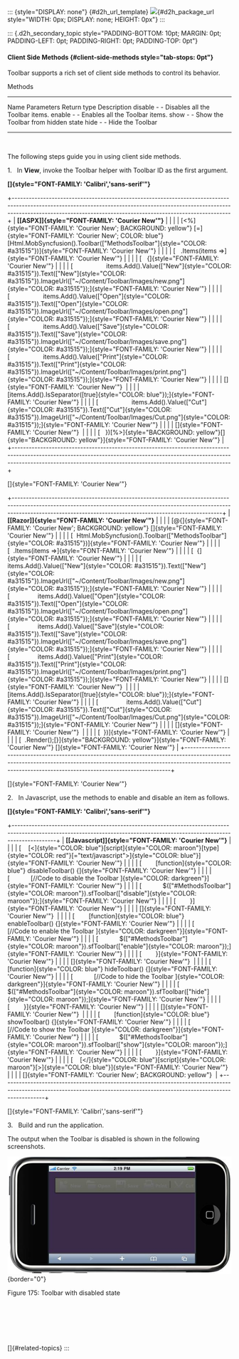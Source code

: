 ::: {style="DISPLAY: none"}
[](ms-xhelp:///?Id=d2h_url_template){#d2h_url_template} ![](!package_url!){#d2h_package_url style="WIDTH: 0px; DISPLAY: none; HEIGHT: 0px"}
:::

::: {.d2h_secondary_topic style="PADDING-BOTTOM: 10pt; MARGIN: 0pt; PADDING-LEFT: 0pt; PADDING-RIGHT: 0pt; PADDING-TOP: 0pt"}
#### Client Side Methods {#client-side-methods style="tab-stops: 0pt"}

Toolbar supports a rich set of client side methods to control its behavior.

Methods

  --------- ------------ ------------- ------------------------------------
  Name      Parameters   Return type   Description
  disable   \-           \-            Disables all the Toolbar items.
  enable    \-           \-            Enables all the Toolbar items.
  show      \-           \-            Show the Toolbar from hidden state
  hide      \-           \-            Hide the Toolbar
  --------- ------------ ------------- ------------------------------------

 

The following steps guide you in using client side methods.

1.   In **View**, invoke the Toolbar helper with Toolbar ID as the first argument.

**[]{style="FONT-FAMILY: 'Calibri','sans-serif'"}**  

+----------------------------------------------------------------------------------------------------------------------------------------------------------------------------------------------------------------------------------------+
| **[\[ASPX\]]{style="FONT-FAMILY: 'Courier New'"}**                                                                                                                                                                                     |
|                                                                                                                                                                                                                                        |
| [\<%]{style="FONT-FAMILY: 'Courier New'; BACKGROUND: yellow"} [=]{style="FONT-FAMILY: 'Courier New'; COLOR: blue"} [Html.MobSyncfusion().Toolbar([\"MethodsToolbar\"]{style="COLOR: #a31515"})]{style="FONT-FAMILY: 'Courier New'"}    |
|                                                                                                                                                                                                                                        |
| [   .Items(items =\>]{style="FONT-FAMILY: 'Courier New'"}                                                                                                                                                                              |
|                                                                                                                                                                                                                                        |
| [   {]{style="FONT-FAMILY: 'Courier New'"}                                                                                                                                                                                             |
|                                                                                                                                                                                                                                        |
| [                   items.Add().Value([\"New\"]{style="COLOR: #a31515"}).Text([\"New\"]{style="COLOR: #a31515"}).ImageUrl([\"\~/Content/Toolbar/Images/new.png\"]{style="COLOR: #a31515"});]{style="FONT-FAMILY: 'Courier New'"}       |
|                                                                                                                                                                                                                                        |
| [                   items.Add().Value([\"Open\"]{style="COLOR: #a31515"}).Text([\"Open\"]{style="COLOR: #a31515"}).ImageUrl([\"\~/Content/Toolbar/Images/open.png\"]{style="COLOR: #a31515"});]{style="FONT-FAMILY: 'Courier New'"}    |
|                                                                                                                                                                                                                                        |
| [                   items.Add().Value([\"Save\"]{style="COLOR: #a31515"}).Text([\"Save\"]{style="COLOR: #a31515"}).ImageUrl([\"\~/Content/Toolbar/Images/save.png\"]{style="COLOR: #a31515"});]{style="FONT-FAMILY: 'Courier New'"}    |
|                                                                                                                                                                                                                                        |
| [                   items.Add().Value([\"Print\"]{style="COLOR: #a31515"}).Text([\"Print\"]{style="COLOR: #a31515"}).ImageUrl([\"\~/Content/Toolbar/Images/print.png\"]{style="COLOR: #a31515"});]{style="FONT-FAMILY: 'Courier New'"} |
|                                                                                                                                                                                                                                        |
| []{style="FONT-FAMILY: 'Courier New'"}                                                                                                                                                                                                 |
|                                                                                                                                                                                                                                        |
| [items.Add().IsSeparator([true]{style="COLOR: blue"});]{style="FONT-FAMILY: 'Courier New'"}                                                                                                                                            |
|                                                                                                                                                                                                                                        |
| [                   items.Add().Value([\"Cut\"]{style="COLOR: #a31515"}).Text([\"Cut\"]{style="COLOR: #a31515"}).ImageUrl([\"\~/Content/Toolbar/Images/Cut.png\"]{style="COLOR: #a31515"});]{style="FONT-FAMILY: 'Courier New'"}       |
|                                                                                                                                                                                                                                        |
| []{style="FONT-FAMILY: 'Courier New'"}                                                                                                                                                                                                 |
|                                                                                                                                                                                                                                        |
| [   })[%\>]{style="BACKGROUND: yellow"}[]{style="BACKGROUND: yellow"}]{style="FONT-FAMILY: 'Courier New'"}                                                                                                                             |
+----------------------------------------------------------------------------------------------------------------------------------------------------------------------------------------------------------------------------------------+

[]{style="FONT-FAMILY: 'Courier New'"} 

+-------------------------------------------------------------------------------------------------------------------------------------------------------------------------------------------------------------------------------------+
| **[\[Razor\]]{style="FONT-FAMILY: 'Courier New'"}**                                                                                                                                                                                 |
|                                                                                                                                                                                                                                     |
| [\@{]{style="FONT-FAMILY: 'Courier New'; BACKGROUND: yellow"} []{style="FONT-FAMILY: 'Courier New'"}                                                                                                                                |
|                                                                                                                                                                                                                                     |
| [  Html.MobSyncfusion().Toolbar([\"MethodsToolbar\"]{style="COLOR: #a31515"})]{style="FONT-FAMILY: 'Courier New'"}                                                                                                                  |
|                                                                                                                                                                                                                                     |
| [  .Items(items =\>]{style="FONT-FAMILY: 'Courier New'"}                                                                                                                                                                            |
|                                                                                                                                                                                                                                     |
| [  {]{style="FONT-FAMILY: 'Courier New'"}                                                                                                                                                                                           |
|                                                                                                                                                                                                                                     |
| [                items.Add().Value([\"New\"]{style="COLOR: #a31515"}).Text([\"New\"]{style="COLOR: #a31515"}).ImageUrl([\"\~/Content/Toolbar/Images/new.png\"]{style="COLOR: #a31515"});]{style="FONT-FAMILY: 'Courier New'"}       |
|                                                                                                                                                                                                                                     |
| [                items.Add().Value([\"Open\"]{style="COLOR: #a31515"}).Text([\"Open\"]{style="COLOR: #a31515"}).ImageUrl([\"\~/Content/Toolbar/Images/open.png\"]{style="COLOR: #a31515"});]{style="FONT-FAMILY: 'Courier New'"}    |
|                                                                                                                                                                                                                                     |
| [                items.Add().Value([\"Save\"]{style="COLOR: #a31515"}).Text([\"Save\"]{style="COLOR: #a31515"}).ImageUrl([\"\~/Content/Toolbar/Images/save.png\"]{style="COLOR: #a31515"});]{style="FONT-FAMILY: 'Courier New'"}    |
|                                                                                                                                                                                                                                     |
| [                items.Add().Value([\"Print\"]{style="COLOR: #a31515"}).Text([\"Print\"]{style="COLOR: #a31515"}).ImageUrl([\"\~/Content/Toolbar/Images/print.png\"]{style="COLOR: #a31515"});]{style="FONT-FAMILY: 'Courier New'"} |
|                                                                                                                                                                                                                                     |
| []{style="FONT-FAMILY: 'Courier New'"}                                                                                                                                                                                              |
|                                                                                                                                                                                                                                     |
| [items.Add().IsSeparator([true]{style="COLOR: blue"});]{style="FONT-FAMILY: 'Courier New'"}                                                                                                                                         |
|                                                                                                                                                                                                                                     |
| [                items.Add().Value([\"Cut\"]{style="COLOR: #a31515"}).Text([\"Cut\"]{style="COLOR: #a31515"}).ImageUrl([\"\~/Content/Toolbar/Images/Cut.png\"]{style="COLOR: #a31515"});]{style="FONT-FAMILY: 'Courier New'"}       |
|                                                                                                                                                                                                                                     |
| []{style="FONT-FAMILY: 'Courier New'"}                                                                                                                                                                                              |
|                                                                                                                                                                                                                                     |
| [  })]{style="FONT-FAMILY: 'Courier New'"}                                                                                                                                                                                          |
|                                                                                                                                                                                                                                     |
| [  .Render();[}]{style="BACKGROUND: yellow"}]{style="FONT-FAMILY: 'Courier New'"} []{style="FONT-FAMILY: 'Courier New'"}                                                                                                            |
+-------------------------------------------------------------------------------------------------------------------------------------------------------------------------------------------------------------------------------------+

[]{style="FONT-FAMILY: 'Courier New'"} 

2.   In Javascript, use the methods to enable and disable an item as follows.

**[]{style="FONT-FAMILY: 'Calibri','sans-serif'"}**  

+---------------------------------------------------------------------------------------------------------------------------------------------------------------------------+
| **[\[Javascript\]]{style="FONT-FAMILY: 'Courier New'"}**                                                                                                                  |
|                                                                                                                                                                           |
| [    [\<]{style="COLOR: blue"}[script]{style="COLOR: maroon"}[type]{style="COLOR: red"}[=\"text/javascript\"\>]{style="COLOR: blue"}]{style="FONT-FAMILY: 'Courier New'"} |
|                                                                                                                                                                           |
| [        [function]{style="COLOR: blue"} disableToolbar() {]{style="FONT-FAMILY: 'Courier New'"}                                                                          |
|                                                                                                                                                                           |
| [            [//Code to disable the Toolbar ]{style="COLOR: darkgreen"}]{style="FONT-FAMILY: 'Courier New'"}                                                              |
|                                                                                                                                                                           |
| [            \$([\"#MethodsToolbar\"]{style="COLOR: maroon"}).sfToolbar([\"disable\"]{style="COLOR: maroon"});]{style="FONT-FAMILY: 'Courier New'"}                       |
|                                                                                                                                                                           |
| [        }]{style="FONT-FAMILY: 'Courier New'"}                                                                                                                           |
|                                                                                                                                                                           |
| []{style="FONT-FAMILY: 'Courier New'"}                                                                                                                                    |
|                                                                                                                                                                           |
| [        [function]{style="COLOR: blue"} enableToolbar() {]{style="FONT-FAMILY: 'Courier New'"}                                                                           |
|                                                                                                                                                                           |
| [            [//Code to enable the Toolbar ]{style="COLOR: darkgreen"}]{style="FONT-FAMILY: 'Courier New'"}                                                               |
|                                                                                                                                                                           |
| [            \$([\"#MethodsToolbar\"]{style="COLOR: maroon"}).sfToolbar([\"enable\"]{style="COLOR: maroon"});]{style="FONT-FAMILY: 'Courier New'"}                        |
|                                                                                                                                                                           |
| [        }]{style="FONT-FAMILY: 'Courier New'"}                                                                                                                           |
|                                                                                                                                                                           |
| []{style="FONT-FAMILY: 'Courier New'"}                                                                                                                                    |
|                                                                                                                                                                           |
| [        [function]{style="COLOR: blue"} hideToolbar() {]{style="FONT-FAMILY: 'Courier New'"}                                                                             |
|                                                                                                                                                                           |
| [            [//Code to hide the Toolbar ]{style="COLOR: darkgreen"}]{style="FONT-FAMILY: 'Courier New'"}                                                                 |
|                                                                                                                                                                           |
| [            \$([\"#MethodsToolbar\"]{style="COLOR: maroon"}).sfToolbar([\"hide\"]{style="COLOR: maroon"});]{style="FONT-FAMILY: 'Courier New'"}                          |
|                                                                                                                                                                           |
| [        }]{style="FONT-FAMILY: 'Courier New'"}                                                                                                                           |
|                                                                                                                                                                           |
| []{style="FONT-FAMILY: 'Courier New'"}                                                                                                                                    |
|                                                                                                                                                                           |
| [        [function]{style="COLOR: blue"} showToolbar() {]{style="FONT-FAMILY: 'Courier New'"}                                                                             |
|                                                                                                                                                                           |
| [            [//Code to show the Toolbar ]{style="COLOR: darkgreen"}]{style="FONT-FAMILY: 'Courier New'"}                                                                 |
|                                                                                                                                                                           |
| [            \$([\"#MethodsToolbar\"]{style="COLOR: maroon"}).sfToolbar([\"show\"]{style="COLOR: maroon"});]{style="FONT-FAMILY: 'Courier New'"}                          |
|                                                                                                                                                                           |
| [        }]{style="FONT-FAMILY: 'Courier New'"}                                                                                                                           |
|                                                                                                                                                                           |
| [    [\</]{style="COLOR: blue"}[script]{style="COLOR: maroon"}[\>]{style="COLOR: blue"}]{style="FONT-FAMILY: 'Courier New'"}                                              |
|                                                                                                                                                                           |
| []{style="FONT-FAMILY: 'Courier New'; BACKGROUND: yellow"}                                                                                                                |
+---------------------------------------------------------------------------------------------------------------------------------------------------------------------------+

[]{style="FONT-FAMILY: 'Calibri','sans-serif'"} 

3.   Build and run the application.

The output when the Toolbar is disabled is shown in the following screenshots.

![](ImagesExt/image103_244.jpg){border="0"}

Figure 175: Toolbar with disabled state

 

 

 

[]{#related-topics}
:::
